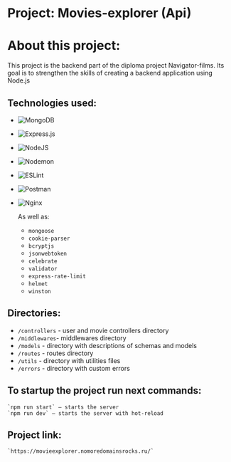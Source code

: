 # Project: Movies-explorer (Api)
# About this project:
This project is the backend part of the diploma project Navigator-films. Its goal is to strengthen the skills of creating a backend application using Node.js

## Technologies used:
* ![MongoDB](https://img.shields.io/badge/MongoDB-%234ea94b.svg?style=for-the-badge&logo=mongodb&logoColor=white)
* ![Express.js](https://img.shields.io/badge/express.js-%23404d59.svg?style=for-the-badge&logo=express&logoColor=%2361DAFB)
* ![NodeJS](https://img.shields.io/badge/node.js-6DA55F?style=for-the-badge&logo=node.js&logoColor=white)
* ![Nodemon](https://img.shields.io/badge/NODEMON-%23323330.svg?style=for-the-badge&logo=nodemon&logoColor=%BBDEAD)
* ![ESLint](https://img.shields.io/badge/ESLint-4B3263?style=for-the-badge&logo=eslint&logoColor=white)
* ![Postman](https://img.shields.io/badge/Postman-FF6C37?style=for-the-badge&logo=postman&logoColor=white)
* ![Nginx](https://img.shields.io/badge/nginx-%23009639.svg?style=for-the-badge&logo=nginx&logoColor=white)

   As well as:
  * `mongoose`
  * `cookie-parser`
  * `bcryptjs`
  * `jsonwebtoken`
  * `celebrate`
  * `validator`
  * `express-rate-limit`
  * `helmet`
  * `winston`
    
## Directories:
  * `/controllers` - user and movie controllers directory
  * `/middlewares`- middlewares directory
  * `/models` - directory with descriptions of schemas and models
  * `/routes` - routes directory
  * `/utils` - directory with utilities files
  * `/errors` - directory with custom errors
    
## To startup the project run next commands:
    `npm run start` — starts the server
    `npm run dev` — starts the server with hot-reload

## Project link: 
    `https://movieexplorer.nomoredomainsrocks.ru/`
